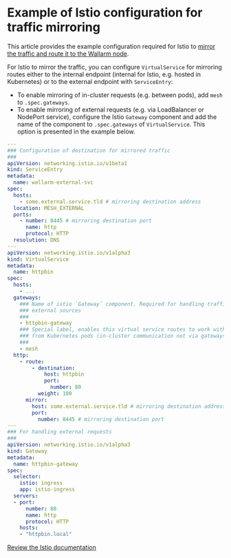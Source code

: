 # Example of Istio configuration for traffic mirroring

This article provides the example configuration required for Istio to [mirror the traffic and route it to the Wallarm node](overview.md).

For Istio to mirror the traffic, you can configure `VirtualService` for mirroring routes either to the internal endpoint (internal for Istio, e.g. hosted in Kubernetes) or to the external endpoint with `ServiceEntry`:

* To enable mirroring of in-cluster requests (e.g. between pods), add `mesh` to `.spec.gateways`.
* To enable mirroring of external requests (e.g. via LoadBalancer or NodePort service), configure the Istio `Gateway` component and add the name of the component to `.spec.gateways` of `VirtualService`. This option is presented in the example below.

```yaml
---
### Configuration of destination for mirrored traffic
###
apiVersion: networking.istio.io/v1beta1
kind: ServiceEntry
metadata:
  name: wallarm-external-svc
spec:
  hosts:
    - some.external.service.tld # mirroring destination address
  location: MESH_EXTERNAL
  ports:
    - number: 8445 # mirroring destination port
      name: http
      protocol: HTTP
  resolution: DNS
---
apiVersion: networking.istio.io/v1alpha3
kind: VirtualService
metadata:
  name: httpbin
spec:
  hosts:
    - ...
  gateways:
    ### Name of istio `Gateway` component. Required for handling traffic from
    ### external sources
    ###
    - httpbin-gateway
    ### Special label, enables this virtual service routes to work with requests
    ### from Kubernetes pods (in-cluster communication not via gateways)
    ###
    - mesh
  http:
    - route:
        - destination:
            host: httpbin
            port:
              number: 80
          weight: 100
      mirror:
        host: some.external.service.tld # mirroring destination address
        port:
          number: 8445 # mirroring destination port
---
### For handling external requests
###
apiVersion: networking.istio.io/v1alpha3
kind: Gateway
metadata:
  name: httpbin-gateway
spec:
  selector:
    istio: ingress
    app: istio-ingress
  servers:
  - port:
      number: 80
      name: http
      protocol: HTTP
    hosts:
    - "httpbin.local"
```

[Review the Istio documentation](https://istio.io/latest/docs/tasks/traffic-management/mirroring/)
